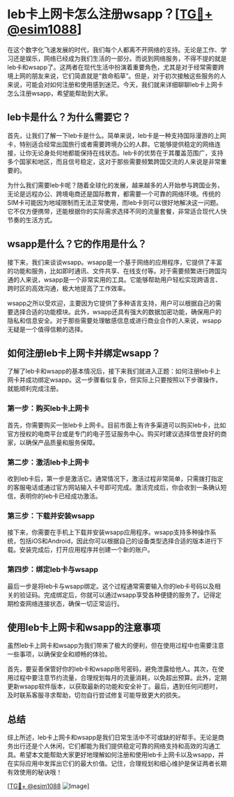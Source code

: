 # leb卡上网卡怎么注册wsapp？[[TG💪+ @esim1088](https://t.me/s/esim1088)]

在这个数字化飞速发展的时代，我们每个人都离不开网络的支持。无论是工作、学习还是娱乐，网络已经成为我们生活的一部分。而说到网络服务，不得不提的就是leb卡和wsapp了。这两者在现代生活中扮演着重要角色，尤其是对于经常需要跨境上网的朋友来说，它们简直就是“救命稻草”。但是，对于初次接触这些服务的人来说，可能会对如何注册和使用感到迷茫。今天，我们就来详细聊聊leb卡上网卡怎么注册wsapp，希望能帮助到大家。

## leb卡是什么？为什么需要它？

首先，让我们了解一下leb卡是什么。简单来说，leb卡是一种支持国际漫游的上网卡，特别适合经常出国旅行或者需要跨境办公的人群。它能够提供稳定的网络连接，让你无论身处何地都能保持在线状态。leb卡的优势在于其覆盖范围广，支持多个国家和地区，而且信号稳定，这对于那些需要频繁跨国交流的人来说是非常重要的。

为什么我们需要leb卡呢？随着全球化的发展，越来越多的人开始参与跨国业务，无论是远程办公、跨境电商还是国际教育，都需要一个可靠的网络环境。传统的SIM卡可能因为地域限制而无法正常使用，而leb卡则可以很好地解决这一问题。它不仅方便携带，还能根据你的实际需求选择不同的流量套餐，非常适合现代人快节奏的生活方式。

## wsapp是什么？它的作用是什么？

接下来，我们来谈谈wsapp。wsapp是一个基于网络的应用程序，它提供了丰富的功能和服务，比如即时通讯、文件共享、在线支付等。对于需要频繁进行跨国沟通的人来说，wsapp是一个非常实用的工具。它能够帮助用户轻松实现跨语言、跨时区的高效沟通，极大地提高了工作效率。

wsapp之所以受欢迎，主要因为它提供了多种语言支持，用户可以根据自己的需要选择合适的功能模块。此外，wsapp还具有强大的数据加密功能，确保用户的隐私和信息安全。对于那些需要处理敏感信息或进行商业合作的人来说，wsapp无疑是一个值得信赖的选择。

## 如何注册leb卡上网卡并绑定wsapp？

了解了leb卡和wsapp的基本情况后，接下来我们就进入正题：如何注册leb卡上网卡并成功绑定wsapp。这一步骤看似复杂，但实际上只要按照以下步骤操作，就能顺利完成注册。

### 第一步：购买leb卡上网卡

首先，你需要购买一张leb卡上网卡。目前市面上有许多渠道可以购买leb卡，比如官方授权的电商平台或是专门的电子签证服务中心。购买时建议选择信誉良好的商家，以确保产品质量和服务保障。

### 第二步：激活leb卡上网卡

收到leb卡后，第一步是激活它。通常情况下，激活过程非常简单，只需拨打指定的客服电话或通过官方网站输入卡号即可完成。激活完成后，你会收到一条确认短信，表明你的leb卡已经成功激活。

### 第三步：下载并安装wsapp

接下来，你需要在手机上下载并安装wsapp应用程序。wsapp支持多种操作系统，包括iOS和Android，因此你可以根据自己的设备类型选择合适的版本进行下载。安装完成后，打开应用程序并创建一个新的账户。

### 第四步：绑定leb卡与wsapp

最后一步是将leb卡与wsapp绑定。这个过程通常需要输入你的leb卡号码以及相关的验证码。完成绑定后，你就可以通过wsapp享受各种便捷的服务了。记得定期检查网络连接状态，确保一切正常运行。

## 使用leb卡上网卡和wsapp的注意事项

虽然leb卡上网卡和wsapp为我们带来了极大的便利，但在使用过程中也需要注意一些事项，以确保安全和顺畅的体验。

首先，要妥善保管好你的leb卡和wsapp账号密码，避免泄露给他人。其次，在使用过程中要注意节约流量，合理规划每月的流量消耗，以免超出预算。此外，定期更新wsapp软件版本，以获取最新的功能和安全补丁。最后，遇到任何问题时，及时联系客服寻求帮助，切勿自行尝试修复可能导致更大的损失。

## 总结

综上所述，leb卡上网卡和wsapp是我们日常生活中不可或缺的好帮手。无论是商务出行还是个人休闲，它们都能为我们提供稳定可靠的网络支持和高效的沟通工具。希望本文能帮助大家更好地理解如何注册和使用leb卡上网卡以及wsapp，并在实际应用中发挥出它们的最大价值。记住，合理规划和细心维护是保证两者长期有效使用的秘诀哦！

[[TG💪+ @esim1088](https://t.me/s/esim1088) ![Image](https://i.postimg.cc/4NQfJmqS/Snipaste-2025-05-13-00-14-12.png)]